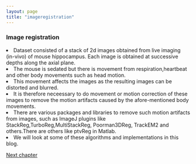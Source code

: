```yaml
---
layout: page
title: "imageregistration"
---
```


### Image registration

<li>Dataset consisted of a stack of 2d images obtained from live imaging (in-vivo) of mouse hippocampus. Each image is obtained at successive depths along the axial plane. </li>
<li>The mouse is sedated but there is movement from respiration,heartbeat and other body movements such as head motion. </li>
<li>This movement affects the images as the resulting images can be distorted and blurred. </li>
<li>It is therefore neceessary to do movement or motion correction of these images to remove the motion artifacts caused by the afore-mentioned body movements.</li>
<li>There are various packages and libraries to remove such motion artifacts from images, such as ImageJ plugins like StackReg,TurboReg,MultiStackReg, Poorman3DReg, TrackEM2 and others.There are others like ptvReg in Matlab.</li>
<li>We will look at some of these algorithms and implementations in this blog.</li>

<a class="continue" href="">Next chapter</a>
